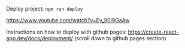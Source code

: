 Deploy project:
`npm run deploy`

https://www.youtube.com/watch?v=Ey_90l9GaAw

Instructions on how to deploy with github pages:
https://create-react-app.dev/docs/deployment/ (scroll down to github pages section)
